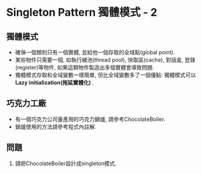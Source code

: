 # Singleton Pattern 獨體模式 - 2

## 獨體模式

* 確保一個類別只有一個實體, 並給他一個存取的全域點(global point).
* 某些物件只需要一個, 如執行緒池(thread pool), 快取區(cache), 對話盒, 登錄(register)等物件, 如果這類物件製造出多個實體會導致問題.
* 獨體模式存取和全域變數一樣簡單, 但比全域變數多了一個優點: 獨體模式可以 __Lazy initialization(拖延實體化)__ .

## 巧克力工廠

* 有一個巧克力公司量產用的巧克力鍋爐, 請參考ChocolateBoiler.
* 鍋爐使用的方法請參考程式內註解.

## 問題

1. 請把ChocolateBoiler設計成singleton模式.
